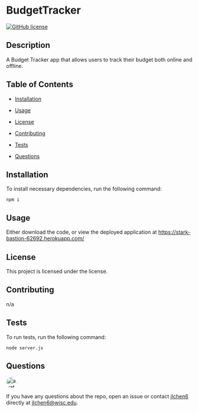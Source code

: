 
# BudgetTracker
[![GitHub license](https://img.shields.io/badge/license--blue.svg)](https://github.com/jlchen6/budgettracker)

## Description

A Budget Tracker app that allows users to track their budget both online and offline.

## Table of Contents 

* [Installation](#installation)

* [Usage](#usage)

* [License](#license)

* [Contributing](#contributing)

* [Tests](#tests)

* [Questions](#questions)

## Installation

To install necessary dependencies, run the following command:

```
npm i
```

## Usage

Either download the code, or view the deployed application at https://stark-bastion-62692.herokuapp.com/

## License

This project is licensed under the  license.
  
## Contributing

n/a

## Tests

To run tests, run the following command:

```
node server.js
```

## Questions

<img src="https://avatars1.githubusercontent.com/u/10055114?v=4" alt="avatar" style="border-radius: 16px" width="30" />

If you have any questions about the repo, open an issue or contact [jlchen6](https://github.com/jlchen6) directly at jlchen6@wisc.edu.

